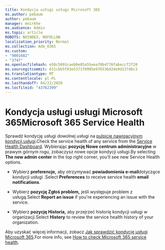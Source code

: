 ```yaml
---
title: Kondycja usługi usługi Microsoft 365
ms.author: pebaum
author: pebaum
manager: mnirkhe
ms.audience: Admin
ms.topic: article
ROBOTS: NOINDEX, NOFOLLOW
localization_priority: Normal
ms.collection: Adm_O365
ms.custom:
- "9001682"
- "3747"
ms.openlocfilehash: e50c5091caeb0e85a55eeaf0b4776fabeccf2f20
ms.sourcegitcommit: 631cbb5f03e5371f0995e976536d24e9d13746c3
ms.translationtype: MT
ms.contentlocale: pl-PL
ms.lasthandoff: 04/22/2020
ms.locfileid: "43762399"
---
```

# <a name="microsoft-365-service-health"></a><span data-ttu-id="4bcee-102">Kondycja usługi usługi Microsoft 365</span><span class="sxs-lookup"><span data-stu-id="4bcee-102">Microsoft 365 Service Health</span></span>


<span data-ttu-id="4bcee-103">Sprawdź kondycję usługi dowolnej usługi na [pulpicie nawigacyjnym kondycji usługi](https://admin.microsoft.com/Adminportal/Home?source=applauncher#/servicehealth).</span><span class="sxs-lookup"><span data-stu-id="4bcee-103">Check the service health of any service from the [Service Health Dashboard](https://admin.microsoft.com/Adminportal/Home?source=applauncher#/servicehealth).</span></span> <span data-ttu-id="4bcee-104">Wybierając **pozycję Nowe centrum administracyjne** w prawym górnym rogu, zobaczysz nowe opcje kondycji usługi.</span><span class="sxs-lookup"><span data-stu-id="4bcee-104">By selecting **The new admin center** in the top right corner, you'll see new Service Health options.</span></span>

- <span data-ttu-id="4bcee-105">Wybierz **preferencje,** aby otrzymywać **powiadomienia e-mail**dotyczące kondycji usługi .</span><span class="sxs-lookup"><span data-stu-id="4bcee-105">Select **Preferences** to receive service health **email notifications**.</span></span>

- <span data-ttu-id="4bcee-106">Wybierz **pozycję Zgłoś problem,** jeśli występuje problem z usługą.</span><span class="sxs-lookup"><span data-stu-id="4bcee-106">Select **Report an issue** if you're experiencing an issue with the service.</span></span>

- <span data-ttu-id="4bcee-107">Wybierz **pozycję Historia,** aby przejrzeć historię kondycji usługi w organizacji.</span><span class="sxs-lookup"><span data-stu-id="4bcee-107">Select **History** to review the service health history of your organization.</span></span> 

<span data-ttu-id="4bcee-108">Aby uzyskać więcej informacji, zobacz [Jak sprawdzić kondycję usługi Microsoft 365](https://docs.microsoft.com/office365/enterprise/view-service-health).</span><span class="sxs-lookup"><span data-stu-id="4bcee-108">For more info, see [How to check Microsoft 365 service health](https://docs.microsoft.com/office365/enterprise/view-service-health).</span></span> 